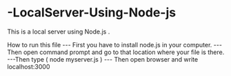 # -LocalServer-Using-Node-js
This is a local server using Node.js . 

How to run this file
--- First you have to install node.js in your computer.
---Then open command prompt and go to that location where your file is there.
---Then type ( node myserver.js ) 
--- Then open browser and write localhost:3000
